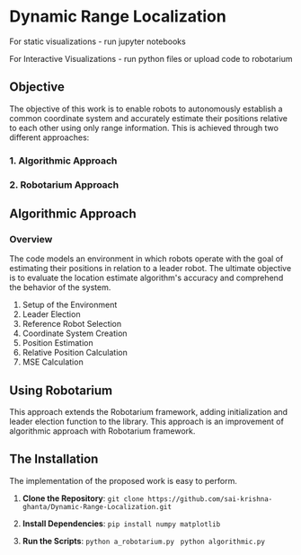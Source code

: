 # Dynamic Range Localization

For static visualizations - run jupyter notebooks


For Interactive Visualizations - run python files or upload code to robotarium


## Objective
The objective of this work is to enable robots to autonomously establish a common coordinate system and accurately estimate their positions relative to each other using only range information. This is achieved through two different approaches:

### 1. **Algorithmic Approach**
### 2. **Robotarium Approach**

## Algorithmic Approach

### Overview
The code models an environment in which robots operate with the goal of estimating their positions in relation to a leader robot. The ultimate objective is to evaluate the location estimate algorithm's accuracy and comprehend the behavior of the system.

 1. Setup of the Environment
 2. Leader Election
 3. Reference Robot Selection
 4. Coordinate System Creation
 5. Position Estimation
 6. Relative Position Calculation
 7. MSE Calculation

## Using Robotarium
This approach extends the Robotarium framework, adding initialization and leader election function to the library. This approach is an improvement of algorithmic approach with Robotarium framework. 

## The Installation
The implementation of the proposed work is easy to perform. 

1. **Clone the Repository**:
```git clone https://github.com/sai-krishna-ghanta/Dynamic-Range-Localization.git```

2. **Install Dependencies**:
```pip install numpy matplotlib```

3. **Run the Scripts**:
```python a_robotarium.py ```
```python algorithmic.py```


